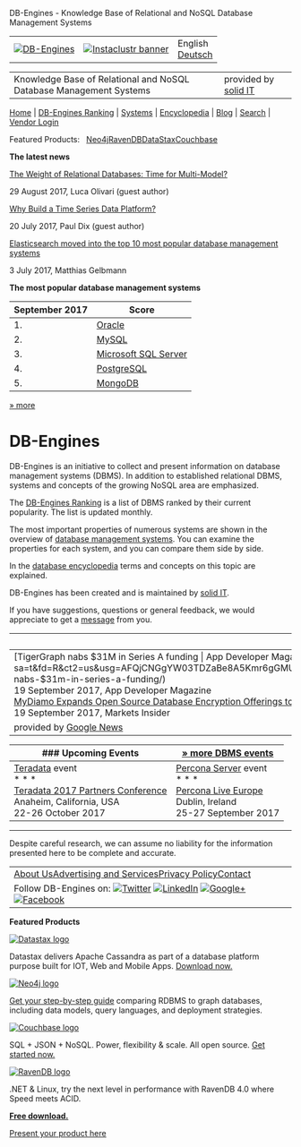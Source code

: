 DB-Engines - Knowledge Base of Relational and NoSQL Database Management Systems

|     |     |     |
| --- | --- | --- |
| [![DB-Engines](../_resources/29f2c4b0487ef623123349387a0ff33c.png)](https://db-engines.com/en/) | [![Instaclustr banner](../_resources/acaadb3599e9d98bc2770d0705014c14.png)](https://www.instaclustr.com/) | English<br>[Deutsch](https://db-engines.com/de/) |

|     |     |
| --- | --- |
| Knowledge Base of Relational and NoSQL Database Management Systems | provided by [solid IT](http://solid-it.at/nosql_offers) |

[Home](https://db-engines.com/en/) | [DB-Engines Ranking](https://db-engines.com/en/ranking) | [Systems](https://db-engines.com/en/systems) | [Encyclopedia](https://db-engines.com/en/articles) | [Blog](https://db-engines.com/en/blog) | [Search](https://db-engines.com/en/search) | [Vendor Login](https://db-engines.com/en/user_login)

Featured Products:   [Neo4j](http://neo4j.com/download/?utm_source=db-engines&utm_medium=text&utm_content=download&utm_campaign=dl)[RavenDB](https://ravendb.net/?utm_source=dbenginescom&utm_medium=banner&utm_campaign=ad_2017_06)[DataStax](http://www.datastax.com/what-we-offer/products-services/datastax-enterprise)[Couchbase](http://www.couchbase.com/get-started-developing-nosql)

**The latest news**

[The Weight of Relational Databases: Time for Multi-Model?](https://db-engines.com/en/blog_post/72)

29 August 2017, Luca Olivari (guest author)

[Why Build a Time Series Data Platform?](https://db-engines.com/en/blog_post/71)

20 July 2017, Paul Dix (guest author)

[Elasticsearch moved into the top 10 most popular database management systems](https://db-engines.com/en/blog_post/70)

3 July 2017, Matthias Gelbmann

**The most popular database management systems**

| September 2017 | Score |
| --- | --- |
| 1.  | [Oracle](https://db-engines.com/en/system/Oracle) | 1359 |
| 2.  | [MySQL](https://db-engines.com/en/system/MySQL) | 1313 |
| 3.  | [Microsoft SQL Server](https://db-engines.com/en/system/Microsoft+SQL+Server) | 1213 |
| 4.  | [PostgreSQL](https://db-engines.com/en/system/PostgreSQL) | 372 |
| 5.  | [MongoDB](https://db-engines.com/en/system/MongoDB) | 333 |

[» more](https://db-engines.com/en/ranking)

# DB-Engines

DB-Engines is an initiative to collect and present information on database management systems (DBMS). In addition to established relational DBMS, systems and concepts of the growing NoSQL area are emphasized.

The [DB-Engines Ranking](https://db-engines.com/en/ranking) is a list of DBMS ranked by their current popularity. The list is updated monthly.

The most important properties of numerous systems are shown in the overview of [database management systems](https://db-engines.com/en/systems). You can examine the properties for each system, and you can compare them side by side.

In the [database encyclopedia](https://db-engines.com/en/articles) terms and concepts on this topic are explained.

DB-Engines has been created and is maintained by [solid IT](https://db-engines.com/en/about).

If you have suggestions, questions or general feedback, we would appreciate to get a [message](https://db-engines.com/en/contact) from you.

| ### Recent DB-Engines citations in the news |
| --- |
| [TigerGraph nabs $31M in Series A funding \| App Developer Magazine](http://news.google.com/news/url?sa=t&fd=R&ct2=us&usg=AFQjCNGgYW03TDZaBe8A5Kmr6gGMUu0cMA&clid=c3a7d30bb8a4878e06b80cf16b898331&cid=52779611896065&ei=LA7CWdj_O4_o6QScr4O4Aw&url=https://appdevelopermagazine.com/5534/2017/9/19/tigergraph-nabs-$31m-in-series-a-funding/)<br>19 September 2017, App Developer Magazine<br>[MyDiamo Expands Open Source Database Encryption Offerings to ...](http://news.google.com/news/url?sa=t&fd=R&ct2=us&usg=AFQjCNFABj4gMw-qOrDwTC1AfiL5IfCwWg&clid=c3a7d30bb8a4878e06b80cf16b898331&cid=52779611955524&ei=LA7CWdj_O4_o6QScr4O4Aw&url=http://markets.businessinsider.com/news/stocks/MyDiamo-Expands-Open-Source-Database-Encryption-Offerings-to-Include-PostgreSQL-1002380661)<br>19 September 2017, Markets Insider | [The SMART reason why Semantic Graph Database is Gaining Popularity](http://news.google.com/news/url?sa=t&fd=R&ct2=us&usg=AFQjCNEDseMW3pWgkCQhgT76TDGi32XZgw&clid=c3a7d30bb8a4878e06b80cf16b898331&cid=52779600565283&ei=LA7CWdj_O4_o6QScr4O4Aw&url=http://www.prweb.com/releases/2017/09/prweb14660385.htm)<br>7 September 2017, PR Web (press release)<br>[Does Microsoft's Cosmos DB promise too much?](http://news.google.com/news/url?sa=t&fd=R&ct2=us&usg=AFQjCNG_tPPm9P6fZhr0YlhOPCOqoV3C9w&clid=c3a7d30bb8a4878e06b80cf16b898331&cid=52779505225823&ei=LA7CWdj_O4_o6QScr4O4Aw&url=https://www.infoworld.com/article/3197627/database/does-microsofts-cosmos-db-promise-too-much.html)<br>23 May 2017, InfoWorld |
| provided by [Google News](https://www.google.com/#q=%22DB-Engines%22&tbm=nws) |

| ### Upcoming Events | [» more DBMS events](https://db-engines.com/en/events) |
| --- | --- |
| [Teradata](https://db-engines.com/en/system/Teradata) event<br>* * *<br>[Teradata 2017 Partners Conference](http://partners.teradata.com/)<br>Anaheim, California, USA<br>22-26 October 2017 | [Percona Server](https://db-engines.com/en/system/Percona+Server) event<br>* * *<br>[Percona Live Europe](https://www.percona.com/live/e17/)<br>Dublin, Ireland<br>25-27 September 2017 |

* * *

Despite careful research, we can assume no liability for the information presented here to be complete and accurate.

|     |
| --- |
| [About Us](https://db-engines.com/en/about)[Advertising and Services](https://db-engines.com/en/services)[Privacy Policy](https://db-engines.com/en/privacy)[Contact](https://db-engines.com/en/contact) |
| Follow DB-Engines on: [![Twitter](../_resources/6c11700521625ffe9e254a144d9086ae.png)](https://twitter.com/DBEngines)  [![LinkedIn](../_resources/c5cbb32757409cfc79e19aa8af6e5954.png)](https://www.linkedin.com/company/db-engines)  [![Google+](../_resources/6dd58c12ad6012efcaa5d3d7065c7a42.png)](https://plus.google.com/110233918811211545199)  [![Facebook](../_resources/9a17bd71ddaab7a8c46832cc455e475d.png)](https://www.facebook.com/DBEngines) | Copyright © 2017 solid IT gmbh |

**Featured Products**

[![Datastax logo](../_resources/e9827e25a5c1e9c527a2d1c9cb80b4d1.png)](http://www.datastax.com/what-we-offer/products-services/datastax-enterprise)

Datastax delivers Apache Cassandra as part of a database platform purpose built for IOT, Web and Mobile Apps. [Download now.](https://academy.datastax.com/)

[![Neo4j logo](../_resources/597c414351bf732ce017ec341a2c7ada.png)](http://neo4j.com/download/?utm_source=db-engines&utm_medium=text&utm_content=download&utm_campaign=dl)

[Get your step-by-step guide](http://neo4j.com/resources/rdbms-developer-graphs/?utm_source=db-engines&utm_medium=textrdbms&utm_content=wp&utm_campaign=dl) comparing RDBMS to graph databases, including data models, query languages, and deployment strategies.

[![Couchbase logo](../_resources/11d4dbe2a8b794ca8da8b693c8fa343b.png)](http://www.couchbase.com/get-started-developing-nosql)

SQL + JSON + NoSQL.
Power, flexibility & scale.
All open source.
[Get started now.](http://www.couchbase.com/get-started-developing-nosql)

[![RavenDB logo](../_resources/abe83aa8b421ed6d1be06579a1f411f3.png)](https://ravendb.net/?utm_source=dbenginescom&utm_medium=banner&utm_campaign=ad_2017_06)

.NET & Linux,
try the next level in performance with RavenDB 4.0 where Speed meets ACID.

**[Free download.](https://ravendb.net/downloads?utm_source=dbenginescom&utm_medium=banner&utm_campaign=ad_2017_06#server/dev)**

[Present your product here](https://db-engines.com/en/services)